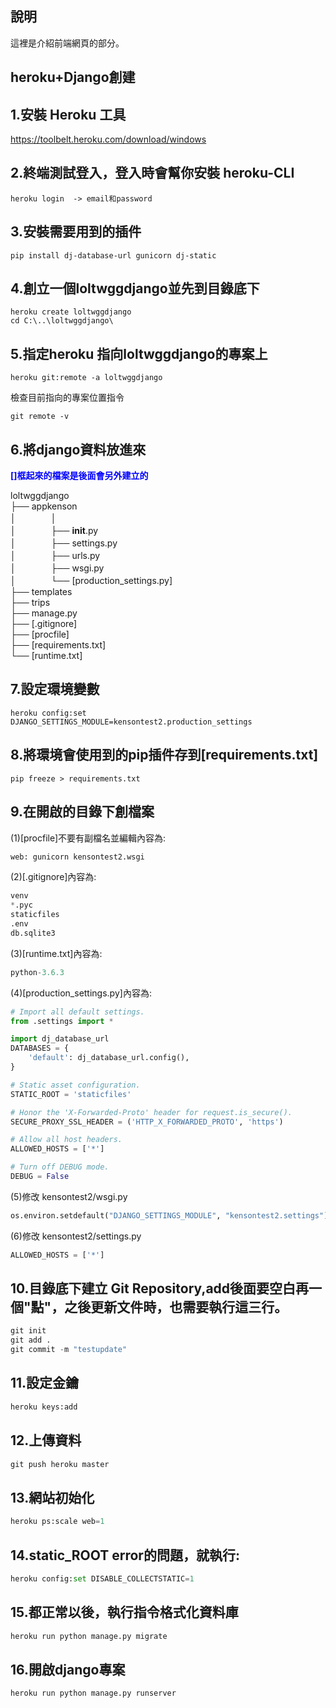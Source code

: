 ## 說明 ##
這裡是介紹前端網頁的部分。

## heroku+Django創建 ##

## 1.安裝 Heroku 工具
https://toolbelt.heroku.com/download/windows

## 2.終端測試登入，登入時會幫你安裝 heroku-CLI  
```command
heroku login  -> email和password
```
## 3.安裝需要用到的插件  
```command
pip install dj-database-url gunicorn dj-static
```
## 4.創立一個loltwggdjango並先到目錄底下
```command
heroku create loltwggdjango
cd C:\..\loltwggdjango\
```
## 5.指定heroku 指向loltwggdjango的專案上
```command
heroku git:remote -a loltwggdjango
```
檢查目前指向的專案位置指令
```command
git remote -v
```
## 6.將django資料放進來

<b style="color: blue">[]框起來的檔案是後面會另外建立的</b>

loltwggdjango  
    ├── appkenson  
    │　　　　│   
    │　　　　├── __init__.py  
    │　　　　├── settings.py  
    │　　　　├── urls.py  
    │　　　　├── wsgi.py  
    │　　　　└── [production_settings.py]  
    ├── templates  
    ├── trips  
    ├── manage.py  
    ├── [.gitignore]  
    ├── [procfile]  
    ├── [requirements.txt]  
    └── [runtime.txt]  

## 7.設定環境變數
```linux
heroku config:set DJANGO_SETTINGS_MODULE=kensontest2.production_settings
```
## 8.將環境會使用到的pip插件存到[requirements.txt]
```linux
pip freeze > requirements.txt
```
## 9.在開啟的目錄下創檔案
(1)[procfile]不要有副檔名並編輯內容為:  
```python
web: gunicorn kensontest2.wsgi
```
(2)[.gitignore]內容為:  
```python
venv
*.pyc
staticfiles
.env
db.sqlite3
```
(3)[runtime.txt]內容為:
```python
python-3.6.3
```
(4)[production_settings.py]內容為:
```python
# Import all default settings.
from .settings import *

import dj_database_url
DATABASES = {
    'default': dj_database_url.config(),
}

# Static asset configuration.
STATIC_ROOT = 'staticfiles'

# Honor the 'X-Forwarded-Proto' header for request.is_secure().
SECURE_PROXY_SSL_HEADER = ('HTTP_X_FORWARDED_PROTO', 'https')

# Allow all host headers.
ALLOWED_HOSTS = ['*']

# Turn off DEBUG mode.
DEBUG = False
```
(5)修改 kensontest2/wsgi.py
```python
os.environ.setdefault("DJANGO_SETTINGS_MODULE", "kensontest2.settings")
```
(6)修改 kensontest2/settings.py
```python
ALLOWED_HOSTS = ['*']
```


## 10.目錄底下建立 Git Repository,add後面要空白再一個"點"，之後更新文件時，也需要執行這三行。
```python
git init
git add .
git commit -m "testupdate"
```
## 11.設定金鑰
```python
heroku keys:add
```
## 12.上傳資料
```python
git push heroku master
```
## 13.網站初始化
```python
heroku ps:scale web=1
```
## 14.static_ROOT error的問題，就執行:
```python
heroku config:set DISABLE_COLLECTSTATIC=1
```
## 15.都正常以後，執行指令格式化資料庫
```python
heroku run python manage.py migrate
```
## 16.開啟django專案
```python
heroku run python manage.py runserver
```